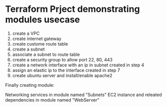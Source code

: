# Terraform Prject demonstrating modules usecase


1. create a VPC
2. create internet gateway
3. create custome route table
4. create a subnet
5. associate a subnet to route table
6. create a security group to allow port 22, 80, 443
7. create a network interface with an ip in subnet created in step 4
8. assign an elastic ip to the interface created in step 7
9. create ubuntu server and install/enable apache2

Finally creating module:

 Networking services in module named "Subnets"
 EC2 instance and releated dependencies in module named "WebServer"